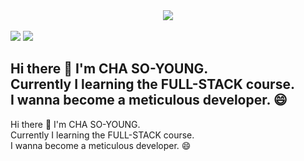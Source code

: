 <center><img src="https://i.ibb.co/CJJxgYP/cooltext445984891639737.png"></center>
<br>
<a href="https://blog.naver.com/2124524" target="_blank"><img src="https://img.shields.io/badge/naver blog-03C75A?style=flat-square&logo=naver&logoColor=white"/></a>
<a href="https://www.instagram.com/s_y_415" target="_blank"><img src="https://img.shields.io/badge/Instagram-E4405F?style=square&logo=instagram&logoColor=white"/></a>
<br>
<h2>Hi there 👋 I'm CHA SO-YOUNG. <br> Currently I learning the FULL-STACK course. <br> I wanna become a meticulous developer. 😄</h2>Hi there 👋 I'm CHA SO-YOUNG. <br> Currently I learning the FULL-STACK course. <br> I wanna become a meticulous developer. 😄

<!--
**Eumnya415/Eumnya415** is a ✨ _special_ ✨ repository because its `README.md` (this file) appears on your GitHub profile.

Here are some ideas to get you started:

- 🔭 I’m currently working on ...
- 🌱 I’m currently learning ...
- 👯 I’m looking to collaborate on ...
- 🤔 I’m looking for help with ...
- 💬 Ask me about ...
- 📫 How to reach me: ...
- 😄 Pronouns: ...
- ⚡ Fun fact: ...
-->
